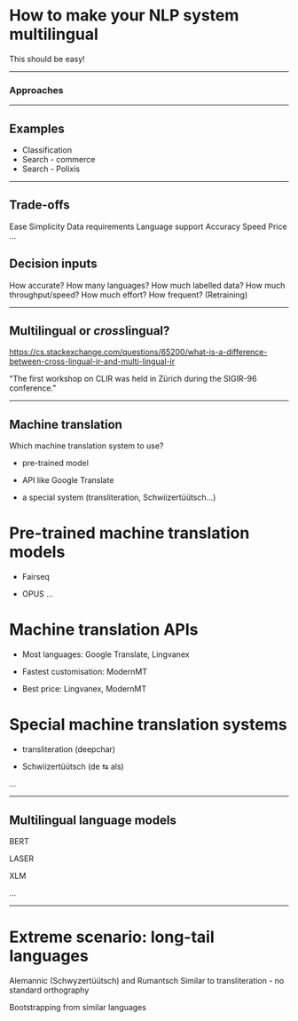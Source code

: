 # How to make your NLP system multilingual

This should be easy!

---
### Approaches




---
## Examples

- Classification
- Search - commerce
- Search - Polixis


---

## Trade-offs
Ease
Simplicity
Data requirements
Language support
Accuracy
Speed
Price
...

## Decision inputs
How accurate?
How many languages?
How much labelled data?
How much throughput/speed?
How much effort?
How frequent?  (Retraining)


---
## Multilingual or *cross*lingual?

https://cs.stackexchange.com/questions/65200/what-is-a-difference-between-cross-lingual-ir-and-multi-lingual-ir

"The first workshop on CLIR was held in Zürich during the SIGIR-96 conference."

---
## Machine translation

Which machine translation system to use?

- pre-trained model

- API like Google Translate

- a special system (transliteration, Schwiizertüütsch...)


# Pre-trained machine translation models

- Fairseq

- OPUS
...


# Machine translation APIs

- Most languages: Google Translate, Lingvanex

- Fastest customisation: ModernMT

- Best price: Lingvanex, ModernMT


# Special machine translation systems

- transliteration (deepchar)

- Schwiizertüütsch (de ⇆ als)

...

---

## Multilingual language models

BERT

LASER

XLM

...

---

# Extreme scenario: long-tail languages 

Alemannic (Schwyzertüütsch) and Rumantsch
Similar to transliteration - no standard orthography

Bootstrapping from similar languages

